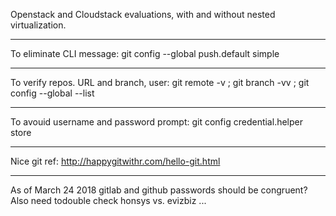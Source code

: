 Openstack and Cloudstack evaluations, with and without nested virtualization.

---
To eliminate CLI message:
git config --global push.default simple

---
To verify repos. URL and branch, user:
git remote -v ; git branch -vv ; git config --global --list

---
To avouid username and password prompt:
git config credential.helper store

---
Nice git ref: http://happygitwithr.com/hello-git.html

---

As of March 24 2018 gitlab and github passwords should be congruent?
Also need todouble check honsys vs. evizbiz ...

